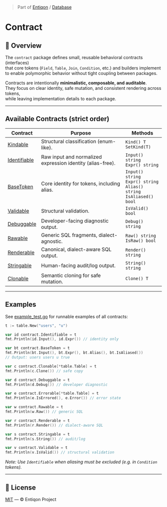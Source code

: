 > Part of [Entiqon](https://github.com/entiqon/entiqon) / [Database](../)

# Contract

## 🧩 Overview

The `contract` package defines small, reusable behavioral contracts (interfaces)  
that core tokens (`Field`, `Table`, `Join`, `Condition`, etc.) and builders implement  
to enable polymorphic behavior without tight coupling between packages.

Contracts are intentionally **minimalistic, composable, and auditable**.  
They focus on clear identity, safe mutation, and consistent rendering across tokens,  
while leaving implementation details to each package.

---

## Available Contracts (strict order)

| Contract                          | Purpose                                                    | Methods                                                                       |
|-----------------------------------|------------------------------------------------------------|-------------------------------------------------------------------------------|
| [Kindable](./kindable.go)         | Structural classification (enum-like).                     | `Kind() T`<br>`SetKind(T)`                                                    |
| [Identifiable](./identifiable.go) | Raw input and normalized expression identity (alias-free). | `Input() string`<br>`Expr() string`                                           |
| [BaseToken](./base_token.go)      | Core identity for tokens, including alias.                 | `Input() string`<br>`Expr() string`<br>`Alias() string`<br>`IsAliased() bool` |
| [Validable](./validable.go)       | Structural validation.                                     | `IsValid() bool`                                                              |
| [Debuggable](./debuggable.go)     | Developer-facing diagnostic output.                        | `Debug() string`                                                              |
| [Rawable](./rawable.go)           | Generic SQL fragments, dialect-agnostic.                   | `Raw() string`<br>`IsRaw() bool`                                              |
| [Renderable](./renderable.go)     | Canonical, dialect-aware SQL output.                       | `Render() string`                                                             |
| [Stringable](./stringable.go)     | Human-facing audit/log output.                             | `String() string`                                                             |
| [Clonable](./clonable.go)         | Semantic cloning for safe mutation.                        | `Clone() T`                                                                   |

---

## Examples

See [example_test.go](./example_test.go) for runnable examples of all contracts:

```go
t := table.New("users", "u")

var id contract.Identifiable = t
fmt.Println(id.Input(), id.Expr()) // identity only

var bt contract.BaseToken = t
fmt.Println(bt.Input(), bt.Expr(), bt.Alias(), bt.IsAliased())
// Output: users users u true

var c contract.Clonable[*table.Table] = t
fmt.Println(c.Clone()) // safe copy

var d contract.Debuggable = t
fmt.Println(d.Debug()) // developer diagnostic

var e contract.Errorable[*table.Table] = t
fmt.Println(e.IsErrored(), e.Error()) // error state

var w contract.Rawable = t
fmt.Println(w.Raw()) // generic SQL

var r contract.Renderable = t
fmt.Println(r.Render()) // dialect-aware SQL

var s contract.Stringable = t
fmt.Println(s.String()) // audit/log

var v contract.Validable = t
fmt.Println(v.IsValid()) // structural validation
```

_Note: Use `Identifiable` when aliasing must be excluded (e.g. in `Condition` tokens)._

---

## 📄 License

[MIT](../../LICENSE) — © Entiqon Project